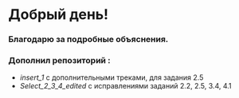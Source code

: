 # Добрый день!
### Благодарю за подробные объяснения.
### Дополнил репозиторий :
-  *insert_1* с дополнительными треками, для задания 2.5
-  *Select_2_3_4_edited* с исправлениями заданий 2.2, 2.5, 3.4, 4.1
